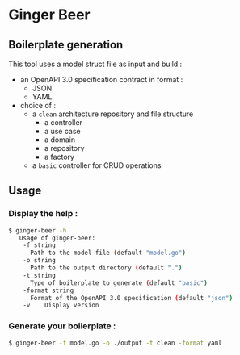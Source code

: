 # Ginger Beer

## Boilerplate generation

This tool uses a model struct file as input and build :
- an OpenAPI 3.0 specification contract in format :
  - JSON 
  - YAML 
- choice of :  
  - a `clean` architecture repository and file structure
      - a controller
      - a use case
      - a domain
      - a repository
      - a factory
  - a `basic` controller for CRUD operations 

## Usage

### Display the help :

```bash
$ ginger-beer -h
   Usage of ginger-beer:
    -f string
      Path to the model file (default "model.go")
    -o string
      Path to the output directory (default ".")
    -t string
      Type of boilerplate to generate (default "basic")
    -format string
      Format of the OpenAPI 3.0 specification (default "json")
    -v    Display version
```

### Generate your boilerplate :

```bash
$ ginger-beer -f model.go -o ./output -t clean -format yaml
```
